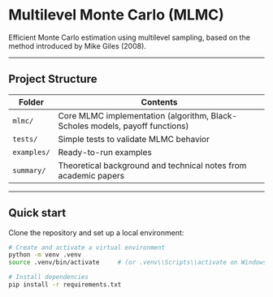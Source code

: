 # Multilevel Monte Carlo (MLMC)

Efficient Monte Carlo estimation using multilevel sampling, based on the method introduced by Mike Giles (2008).

---

## Project Structure

| Folder      | Contents                                                                 |
|-------------|--------------------------------------------------------------------------|
| `mlmc/`     | Core MLMC implementation (algorithm, Black-Scholes models, payoff functions) |
| `tests/`    | Simple tests to validate MLMC behavior                                   |
| `examples/` | Ready-to-run examples                                                   |
| `summary/`  | Theoretical background and technical notes from academic papers         |

---

## Quick start

Clone the repository and set up a local environment:

```bash
# Create and activate a virtual environment
python -m venv .venv
source .venv/bin/activate     # (or .venv\\Scripts\\activate on Windows)

# Install dependencies
pip install -r requirements.txt
